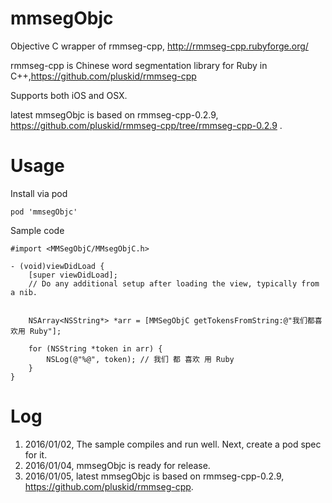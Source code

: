 # mmsegObjc
Objective C wrapper of rmmseg-cpp, http://rmmseg-cpp.rubyforge.org/

rmmseg-cpp is Chinese word segmentation library for Ruby in C++,https://github.com/pluskid/rmmseg-cpp

Supports both iOS and OSX.

latest mmsegObjc is based on rmmseg-cpp-0.2.9, https://github.com/pluskid/rmmseg-cpp/tree/rmmseg-cpp-0.2.9 .

# Usage
Install via pod
```
pod 'mmsegObjc'
```

Sample code

```objc
#import <MMSegObjC/MMsegObjC.h>

- (void)viewDidLoad {
    [super viewDidLoad];
    // Do any additional setup after loading the view, typically from a nib.
    
    
    NSArray<NSString*> *arr = [MMSegObjC getTokensFromString:@"我们都喜欢用 Ruby"];
    
    for (NSString *token in arr) {
        NSLog(@"%@", token); // 我们 都 喜欢 用 Ruby
    }
}
```

# Log

1. 2016/01/02, The sample compiles and run well. Next, create a pod spec for it.
2. 2016/01/04, mmsegObjc is ready for release.
3. 2016/01/05, latest mmsegObjc is based on rmmseg-cpp-0.2.9, https://github.com/pluskid/rmmseg-cpp.
